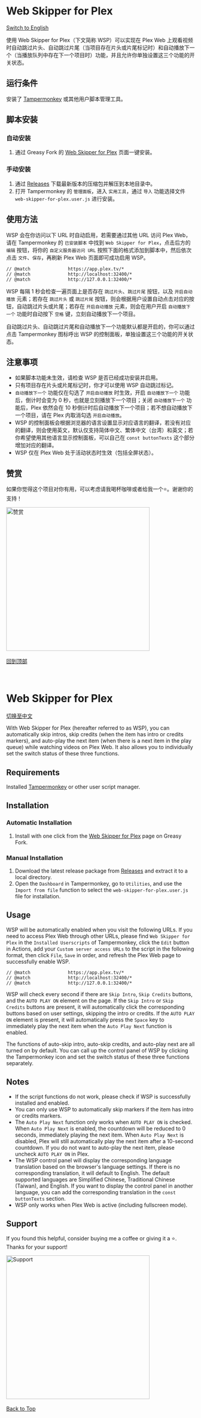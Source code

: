 # Web Skipper for Plex <a name="web-skipper-for-plex-zh"></a>
<a href="#web-skipper-for-plex-en">Switch to English</a>

使用 Web Skipper for Plex（下文简称 WSP）可以实现在 Plex Web 上观看视频时自动跳过片头、自动跳过片尾（当项目存在片头或片尾标记时）和自动播放下一个（当播放队列中存在下一个项目时）功能，并且允许你单独设置这三个功能的开关状态。

## 运行条件
安装了 [Tampermonkey](https://www.tampermonkey.net/) 或其他用户脚本管理工具。

## 脚本安装
### 自动安装
1. 通过 Greasy Fork 的 [Web Skipper for Plex](https://greasyfork.org/zh-CN/scripts/474505-web-skipper-for-plex) 页面一键安装。

### 手动安装
1. 通过 [Releases](https://github.com/x1ao4/web-skipper-for-plex/releases) 下载最新版本的压缩包并解压到本地目录中。
2. 打开 Tampermonkey 的 `管理面板`，进入 `实用工具`，通过 `导入` 功能选择文件 `web-skipper-for-plex.user.js` 进行安装。

## 使用方法
WSP 会在你访问以下 URL 时自动启用，若需要通过其他 URL 访问 Plex Web，请在 Tampermonkey 的 `已安装脚本` 中找到 `Web Skipper for Plex`，点击后方的 `编辑` 按钮，将你的 `自定义服务器访问 URL` 按照下面的格式添加到脚本中，然后依次点击 `文件`、`保存`，再刷新 Plex Web 页面即可成功启用 WSP。
```
// @match              https://app.plex.tv/*
// @match              http://localhost:32400/*
// @match              http://127.0.0.1:32400/*
```
WSP 每隔 1 秒会检查一遍页面上是否存在 `跳过片头`、`跳过片尾` 按钮，以及 `开启自动播放` 元素；若存在 `跳过片头` 或 `跳过片尾` 按钮，则会根据用户设置自动点击对应的按钮，自动跳过片头或片尾；若存在 `开启自动播放` 元素，则会在用户开启 `自动播放下一个` 功能时自动按下 `空格` 键，立刻自动播放下一个项目。

自动跳过片头、自动跳过片尾和自动播放下一个功能默认都是开启的，你可以通过点击 Tampermonkey 图标呼出 WSP 的控制面板，单独设置这三个功能的开关状态。

## 注意事项
- 如果脚本功能未生效，请检查 WSP 是否已经成功安装并启用。
- 只有项目存在片头或片尾标记时，你才可以使用 WSP 自动跳过标记。
- `自动播放下一个` 功能仅在勾选了 `开启自动播放` 时生效，开启 `自动播放下一个` 功能后，倒计时会变为 0 秒，也就是立刻播放下一个项目；关闭 `自动播放下一个` 功能后，Plex 依然会在 10 秒倒计时后自动播放下一个项目；若不想自动播放下一个项目，请在 Plex 内取消勾选 `开启自动播放`。
- WSP 的控制面板会根据浏览器的语言设置显示对应语言的翻译，若没有对应的翻译，则会使用英文，默认仅支持简体中文、繁体中文（台湾）和英文；若你希望使用其他语言显示控制面板，可以自己在 `const buttonTexts` 这个部分增加对应的翻译。
- WSP 仅在 Plex Web 处于活动状态时生效（包括全屏状态）。

## 赞赏
如果你觉得这个项目对你有用，可以考虑请我喝杯咖啡或者给我一个⭐️。谢谢你的支持！

<img width="383" alt="赞赏" src="https://github.com/user-attachments/assets/bdd2226b-6282-439d-be92-5311b6e9d29c">
<br><br>
<a href="#web-skipper-for-plex-zh">回到顶部</a>
<br>
<br>
<br>

# Web Skipper for Plex <a name="web-skipper-for-plex-en"></a>
<a href="#web-skipper-for-plex-zh">切换至中文</a>

With Web Skipper for Plex (hereafter referred to as WSP), you can automatically skip intros, skip credits (when the item has intro or credits markers), and auto-play the next item (when there is a next item in the play queue) while watching videos on Plex Web. It also allows you to individually set the switch status of these three functions.

## Requirements
Installed [Tampermonkey](https://www.tampermonkey.net/) or other user script manager.

## Installation
### Automatic Installation
1. Install with one click from the [Web Skipper for Plex](https://greasyfork.org/en/scripts/474505-web-skipper-for-plex) page on Greasy Fork.

### Manual Installation
1. Download the latest release package from [Releases](https://github.com/x1ao4/web-skipper-for-plex/releases) and extract it to a local directory.
2. Open the `Dashboard` in Tampermonkey, go to `Utilities`, and use the `Import from file` function to select the `web-skipper-for-plex.user.js` file for installation.

## Usage
WSP will be automatically enabled when you visit the following URLs. If you need to access Plex Web through other URLs, please find `Web Skipper for Plex` in the `Installed Userscripts` of Tampermonkey, click the `Edit` button in Actions, add your `Custom server access URLs` to the script in the following format, then click `File`, `Save` in order, and refresh the Plex Web page to successfully enable WSP.
```
// @match              https://app.plex.tv/*
// @match              http://localhost:32400/*
// @match              http://127.0.0.1:32400/*
```
WSP will check every second if there are `Skip Intro`, `Skip Credits` buttons, and the `AUTO PLAY ON` element on the page. If the `Skip Intro` or `Skip Credits` buttons are present, it will automatically click the corresponding buttons based on user settings, skipping the intro or credits. If the `AUTO PLAY ON` element is present, it will automatically press the `Space` key to immediately play the next item when the `Auto Play Next` function is enabled.

The functions of auto-skip intro, auto-skip credits, and auto-play next are all turned on by default. You can call up the control panel of WSP by clicking the Tampermonkey icon and set the switch status of these three functions separately.

## Notes
- If the script functions do not work, please check if WSP is successfully installed and enabled.
- You can only use WSP to automatically skip markers if the item has intro or credits markers.
- The `Auto Play Next` function only works when `AUTO PLAY ON` is checked. When `Auto Play Next` is enabled, the countdown will be reduced to 0 seconds, immediately playing the next item. When `Auto Play Next` is disabled, Plex will still automatically play the next item after a 10-second countdown. If you do not want to auto-play the next item, please uncheck `AUTO PLAY ON` in Plex.
- The WSP control panel will display the corresponding language translation based on the browser's language settings. If there is no corresponding translation, it will default to English. The default supported languages are Simplified Chinese, Traditional Chinese (Taiwan), and English. If you want to display the control panel in another language, you can add the corresponding translation in the `const buttonTexts` section.
- WSP only works when Plex Web is active (including fullscreen mode).

## Support
If you found this helpful, consider buying me a coffee or giving it a ⭐️. Thanks for your support!

<img width="383" alt="Support" src="https://github.com/user-attachments/assets/bdd2226b-6282-439d-be92-5311b6e9d29c">
<br><br>
<a href="#web-skipper-for-plex-en">Back to Top</a>
